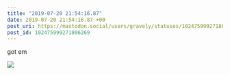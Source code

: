 ```yaml
---
title: "2019-07-20 21:54:16.87"
date: 2019-07-20 21:54:16.87 +00
post_uri: https://mastodon.social/users/gravely/statuses/102475999271806269
post_id: 102475999271806269
---
```

got em


![](/images/16842458.jpg)

